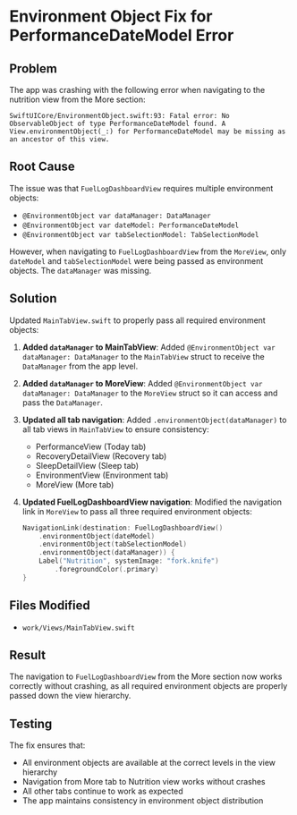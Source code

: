 # Environment Object Fix for PerformanceDateModel Error

## Problem
The app was crashing with the following error when navigating to the nutrition view from the More section:

```
SwiftUICore/EnvironmentObject.swift:93: Fatal error: No ObservableObject of type PerformanceDateModel found. A View.environmentObject(_:) for PerformanceDateModel may be missing as an ancestor of this view.
```

## Root Cause
The issue was that `FuelLogDashboardView` requires multiple environment objects:
- `@EnvironmentObject var dataManager: DataManager`
- `@EnvironmentObject var dateModel: PerformanceDateModel`
- `@EnvironmentObject var tabSelectionModel: TabSelectionModel`

However, when navigating to `FuelLogDashboardView` from the `MoreView`, only `dateModel` and `tabSelectionModel` were being passed as environment objects. The `dataManager` was missing.

## Solution
Updated `MainTabView.swift` to properly pass all required environment objects:

1. **Added `dataManager` to MainTabView**: Added `@EnvironmentObject var dataManager: DataManager` to the `MainTabView` struct to receive the `DataManager` from the app level.

2. **Added `dataManager` to MoreView**: Added `@EnvironmentObject var dataManager: DataManager` to the `MoreView` struct so it can access and pass the `DataManager`.

3. **Updated all tab navigation**: Added `.environmentObject(dataManager)` to all tab views in `MainTabView` to ensure consistency:
   - PerformanceView (Today tab)
   - RecoveryDetailView (Recovery tab)
   - SleepDetailView (Sleep tab)
   - EnvironmentView (Environment tab)
   - MoreView (More tab)

4. **Updated FuelLogDashboardView navigation**: Modified the navigation link in `MoreView` to pass all three required environment objects:
   ```swift
   NavigationLink(destination: FuelLogDashboardView()
       .environmentObject(dateModel)
       .environmentObject(tabSelectionModel)
       .environmentObject(dataManager)) {
       Label("Nutrition", systemImage: "fork.knife")
           .foregroundColor(.primary)
   }
   ```

## Files Modified
- `work/Views/MainTabView.swift`

## Result
The navigation to `FuelLogDashboardView` from the More section now works correctly without crashing, as all required environment objects are properly passed down the view hierarchy.

## Testing
The fix ensures that:
- All environment objects are available at the correct levels in the view hierarchy
- Navigation from More tab to Nutrition view works without crashes
- All other tabs continue to work as expected
- The app maintains consistency in environment object distribution